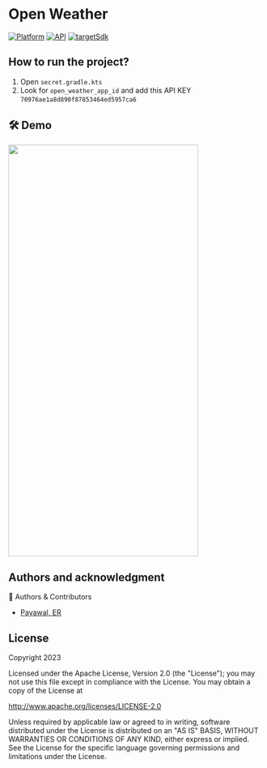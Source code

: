 # Open Weather

[![Platform](https://img.shields.io/badge/platform-android-green.svg)](http://developer.android.com/index.html)
[![API](https://img.shields.io/badge/API-21%2B-brightgreen.svg?style=flat)](https://android-arsenal.com/api?level=26)
[![targetSdk](https://img.shields.io/badge/targetSdk-33-blue.svg?style=flat)](https://developer.android.com/studio/releases/platforms#13)


## How to run the project?
1. Open `secret.gradle.kts`
2. Look for `open_weather_app_id` and add this API KEY `70976ae1a8d890f87853464ed5957ca6`

## 🛠 Demo
<p  align="left">
  <img src="https://github.com/egpayawal/openweather-android/assets/6327558/cb741ef8-2048-4c4b-a019-9fa99f23fea2" width="375" height="812">
</p>

## Authors and acknowledgment

📝 Authors & Contributors

- [Payawal, ER](mailto:erano.payawal@gmail.com)

## License

Copyright 2023

Licensed under the Apache License, Version 2.0 (the "License"); you may not use this file except in compliance with the License. You may
obtain a copy of the License at

http://www.apache.org/licenses/LICENSE-2.0

Unless required by applicable law or agreed to in writing, software distributed under the License is distributed on an "AS IS" BASIS,
WITHOUT WARRANTIES OR CONDITIONS OF ANY KIND, either express or implied. See the License for the specific language governing permissions and
limitations under the License.
